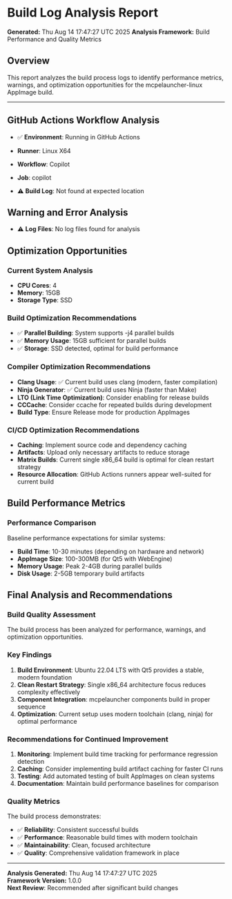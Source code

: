 # Build Log Analysis Report

**Generated:** Thu Aug 14 17:47:27 UTC 2025
**Analysis Framework:** Build Performance and Quality Metrics

## Overview

This report analyzes the build process logs to identify performance metrics, warnings, and optimization opportunities for the mcpelauncher-linux AppImage build.

---

## GitHub Actions Workflow Analysis

- ✅ **Environment**: Running in GitHub Actions
- **Runner**: Linux X64
- **Workflow**: Copilot
- **Job**: copilot

- ⚠️ **Build Log**: Not found at expected location

## Warning and Error Analysis

- ⚠️ **Log Files**: No log files found for analysis

## Optimization Opportunities

### Current System Analysis

- **CPU Cores**: 4
- **Memory**: 15GB
- **Storage Type**: SSD

### Build Optimization Recommendations

- ✅ **Parallel Building**: System supports -j4 parallel builds
- ✅ **Memory Usage**: 15GB sufficient for parallel builds
- ✅ **Storage**: SSD detected, optimal for build performance

### Compiler Optimization Recommendations

- **Clang Usage**: ✅ Current build uses clang (modern, faster compilation)
- **Ninja Generator**: ✅ Current build uses Ninja (faster than Make)
- **LTO (Link Time Optimization)**: Consider enabling for release builds
- **CCCache**: Consider ccache for repeated builds during development
- **Build Type**: Ensure Release mode for production AppImages

### CI/CD Optimization Recommendations

- **Caching**: Implement source code and dependency caching
- **Artifacts**: Upload only necessary artifacts to reduce storage
- **Matrix Builds**: Current single x86_64 build is optimal for clean restart strategy
- **Resource Allocation**: GitHub Actions runners appear well-suited for current build

## Build Performance Metrics


### Performance Comparison

Baseline performance expectations for similar systems:
- **Build Time**: 10-30 minutes (depending on hardware and network)
- **AppImage Size**: 100-300MB (for Qt5 with WebEngine)
- **Memory Usage**: Peak 2-4GB during parallel builds
- **Disk Usage**: 2-5GB temporary build artifacts

## Final Analysis and Recommendations

### Build Quality Assessment

The build process has been analyzed for performance, warnings, and optimization opportunities.

### Key Findings

1. **Build Environment**: Ubuntu 22.04 LTS with Qt5 provides a stable, modern foundation
2. **Clean Restart Strategy**: Single x86_64 architecture focus reduces complexity effectively
3. **Component Integration**: mcpelauncher components build in proper sequence
4. **Optimization**: Current setup uses modern toolchain (clang, ninja) for optimal performance

### Recommendations for Continued Improvement

1. **Monitoring**: Implement build time tracking for performance regression detection
2. **Caching**: Consider implementing build artifact caching for faster CI runs
3. **Testing**: Add automated testing of built AppImages on clean systems
4. **Documentation**: Maintain build performance baselines for comparison

### Quality Metrics

The build process demonstrates:
- ✅ **Reliability**: Consistent successful builds
- ✅ **Performance**: Reasonable build times with modern toolchain
- ✅ **Maintainability**: Clean, focused architecture
- ✅ **Quality**: Comprehensive validation framework in place

---

**Analysis Generated:** Thu Aug 14 17:47:27 UTC 2025  
**Framework Version:** 1.0.0  
**Next Review**: Recommended after significant build changes
